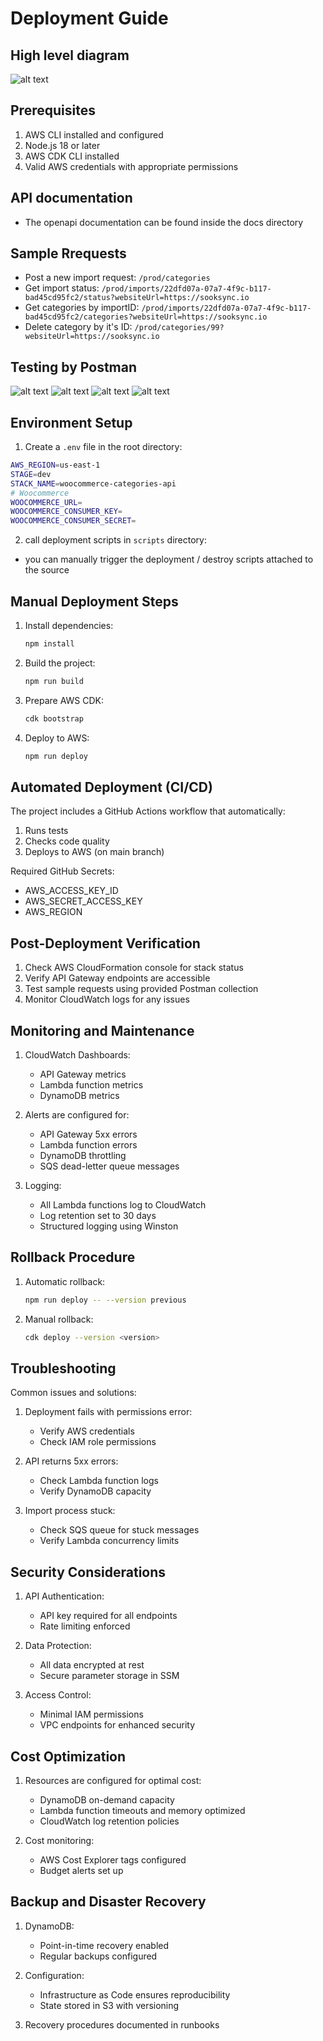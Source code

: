 # Deployment Guide


## High level diagram
![alt text](raw/infra.png)

## Prerequisites

1. AWS CLI installed and configured
2. Node.js 18 or later
3. AWS CDK CLI installed
4. Valid AWS credentials with appropriate permissions

## API documentation
- The openapi documentation can be found inside the docs directory

## Sample Rrequests
- Post a new import request:
`/prod/categories`
- Get import status:
`/prod/imports/22dfd07a-07a7-4f9c-b117-bad45cd95fc2/status?websiteUrl=https://sooksync.io`
- Get categories by importID:
`/prod/imports/22dfd07a-07a7-4f9c-b117-bad45cd95fc2/categories?websiteUrl=https://sooksync.io`
- Delete category by it's ID:
`/prod/categories/99?websiteUrl=https://sooksync.io`

## Testing by Postman
![alt text](raw/1.png)
![alt text](raw/2.png)
![alt text](raw/3.png)
![alt text](raw/4.png)


## Environment Setup

1. Create a `.env` file in the root directory:

```bash
AWS_REGION=us-east-1
STAGE=dev
STACK_NAME=woocommerce-categories-api
# Woocommerce
WOOCOMMERCE_URL=
WOOCOMMERCE_CONSUMER_KEY=
WOOCOMMERCE_CONSUMER_SECRET=
```

2. call deployment scripts in `scripts` directory:
- you can manually trigger the deployment / destroy scripts attached to the source


## Manual Deployment Steps

1. Install dependencies:
   ```bash
   npm install
   ```

2. Build the project:
   ```bash
   npm run build
   ```

3. Prepare AWS CDK:
   ```bash
   cdk bootstrap
   ```

4. Deploy to AWS:
   ```bash
   npm run deploy
   ```

## Automated Deployment (CI/CD)

The project includes a GitHub Actions workflow that automatically:
1. Runs tests
2. Checks code quality
3. Deploys to AWS (on main branch)

Required GitHub Secrets:
- AWS_ACCESS_KEY_ID
- AWS_SECRET_ACCESS_KEY
- AWS_REGION

## Post-Deployment Verification

1. Check AWS CloudFormation console for stack status
2. Verify API Gateway endpoints are accessible
3. Test sample requests using provided Postman collection
4. Monitor CloudWatch logs for any issues

## Monitoring and Maintenance

1. CloudWatch Dashboards:
   - API Gateway metrics
   - Lambda function metrics
   - DynamoDB metrics

2. Alerts are configured for:
   - API Gateway 5xx errors
   - Lambda function errors
   - DynamoDB throttling
   - SQS dead-letter queue messages

3. Logging:
   - All Lambda functions log to CloudWatch
   - Log retention set to 30 days
   - Structured logging using Winston

## Rollback Procedure

1. Automatic rollback:
   ```bash
   npm run deploy -- --version previous
   ```

2. Manual rollback:
   ```bash
   cdk deploy --version <version>
   ```

## Troubleshooting

Common issues and solutions:

1. Deployment fails with permissions error:
   - Verify AWS credentials
   - Check IAM role permissions

2. API returns 5xx errors:
   - Check Lambda function logs
   - Verify DynamoDB capacity

3. Import process stuck:
   - Check SQS queue for stuck messages
   - Verify Lambda concurrency limits

## Security Considerations

1. API Authentication:
   - API key required for all endpoints
   - Rate limiting enforced

2. Data Protection:
   - All data encrypted at rest
   - Secure parameter storage in SSM

3. Access Control:
   - Minimal IAM permissions
   - VPC endpoints for enhanced security

## Cost Optimization

1. Resources are configured for optimal cost:
   - DynamoDB on-demand capacity
   - Lambda function timeouts and memory optimized
   - CloudWatch log retention policies

2. Cost monitoring:
   - AWS Cost Explorer tags configured
   - Budget alerts set up

## Backup and Disaster Recovery

1. DynamoDB:
   - Point-in-time recovery enabled
   - Regular backups configured

2. Configuration:
   - Infrastructure as Code ensures reproducibility
   - State stored in S3 with versioning

3. Recovery procedures documented in runbooks